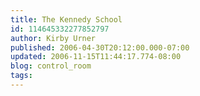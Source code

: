 ```yaml
---
title: The Kennedy School
id: 114645332277852797
author: Kirby Urner
published: 2006-04-30T20:12:00.000-07:00
updated: 2006-11-15T11:44:17.774-08:00
blog: control_room
tags: 
---
```


[](http://photos1.blogger.com/blogger/1134/545/1600/urnerwiccalabyrinth.jpg)[](http://photos1.blogger.com/blogger/1134/545/1600/diademcenter.jpg)